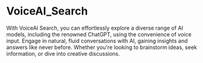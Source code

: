 # VoiceAI_Search
With VoiceAI Search, you can effortlessly explore a diverse range of AI models, including the renowned ChatGPT, using the convenience of voice input. Engage in natural, fluid conversations with AI, gaining insights and answers like never before. Whether you're looking to brainstorm ideas, seek information, or dive into creative discussions.
